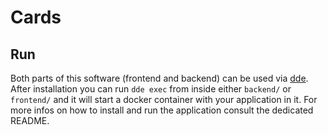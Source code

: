# Cards

## Run
Both parts of this software (frontend and backend) can be used via [dde](https://github.com/whatwedo/dde).
After installation you can run `dde exec` from inside either `backend/` or `frontend/` and it will start a docker container with your application in it.
For more infos on how to install and run the application consult the dedicated README.
